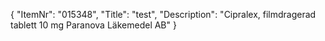 {
  "ItemNr": "015348",
  "Title": "test",
  "Description": "Cipralex, filmdragerad tablett 10 mg Paranova Läkemedel AB"
}